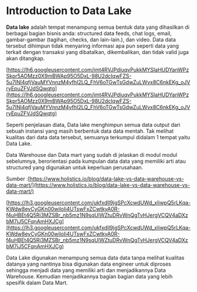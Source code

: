 # Introduction to Data Lake

**Data lake** adalah tempat menampung semua bentuk data yang dihasilkan di berbagai bagian bisnis anda: structured data feeds, chat logs, email, gambar-gambar (tagihan, checks, dan lain-lain.), dan video. Data data tersebut dihimpun tidak menyaring informasi apa pun seperti data yang terkait dengan transaksi yang dibatalkan, dikembalikan, dan tidak valid juga akan ditangkap.

[https://lh6.googleusercontent.com/imt4RVJPdiuqvPukkMYSIaHUDYanWPzSkpr5AOMzz0X9mBWAp95O5DxL-98U2dcIqwFZS-5u7INl4qfjVauMYVnnzM4yfhI2LQ_FhV6oTGwTsGdwZuLWvx8C6nkEKg_oJVryEpuZFVJdSQwqtg](https://lh6.googleusercontent.com/imt4RVJPdiuqvPukkMYSIaHUDYanWPzSkpr5AOMzz0X9mBWAp95O5DxL-98U2dcIqwFZS-5u7INl4qfjVauMYVnnzM4yfhI2LQ_FhV6oTGwTsGdwZuLWvx8C6nkEKg_oJVryEpuZFVJdSQwqtg)

Seperti penjelasan diata, Data lake menghimpun semua data output dari sebuah instansi yang masih berbentuk data data mentah. Tak melihat kualitas dari data data tersebut, semuanya terkumpul didalam 1 tempat yaitu Data Lake.

Data Warehouse dan Data mart yang sudah di jelaskan di modul modul sebelumnya, berorientasi pada kumpulan data data yang memiliki arti atau structured yang digunakan untuk keperluan perusahaan.

Sumber :[https://www.holistics.io/blog/data-lake-vs-data-warehouse-vs-data-mart/](https://www.holistics.io/blog/data-lake-vs-data-warehouse-vs-data-mart/)

[https://lh3.googleusercontent.com/ukfxdIl9jgSPcXcwdUWd_xIiwpQ5rLKqa-KWdw8eyCyGKn00wiloIi4UTswFxZCwtkyA0R-f4uHBEt4Q5Ri3MZSBr_nb5mz1N9sqUlWZtuDRvWnQgTvHJergVCQV4aDXzbM7iJ5CFqnAmHXJCg](https://lh3.googleusercontent.com/ukfxdIl9jgSPcXcwdUWd_xIiwpQ5rLKqa-KWdw8eyCyGKn00wiloIi4UTswFxZCwtkyA0R-f4uHBEt4Q5Ri3MZSBr_nb5mz1N9sqUlWZtuDRvWnQgTvHJergVCQV4aDXzbM7iJ5CFqnAmHXJCg)

Data Lake digunakan menampung semua data data tanpa melihat kualitas datanya yang nantinya bisa digunakan data engineer untuk diproses sehingga menjadi data yang memiliki arti dan menjadikannya Data Warehouse. Kemudian menjadikannya bagian bagian data yang lebih spesifik dalam Data Mart.